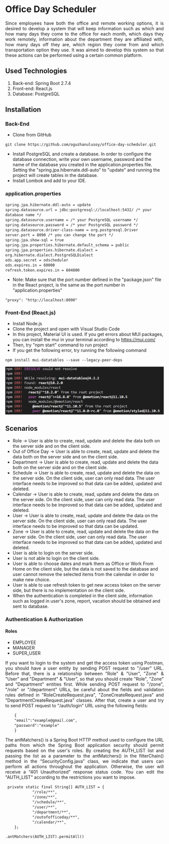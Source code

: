 # Office Day Scheduler
<p align="justify"> Since employees have both the office and remote working options, it is desired to develop a system that will keep information such as which and how many days they come to the office for each month, which days they work remotely, information about the department they are affiliated with, how many days off they are, which region they come from and which transportation option they use. It was aimed to develop this system so that these actions can be performed using a certain common platform. </p>

## Used Technologies
1. Back-end: Spring Boot 2.7.4
2. Front-end: React.js
3. Database: PostgreSQL

## Installation 
### Back-End
- Clone from GitHub
```
git clone https://github.com/oguzhanulusoy/office-day-scheduler.git
```
- Install PostgreSQL and create a database. In order to configure the database connection, write your own username, password and the name of the database you created in the application.properties file. Setting the "spring.jpa.hibernate.ddl-auto" to "update" and running the project will create tables in the database.
- Install Lombok and add to your IDE.
### application.properties
```
spring.jpa.hibernate.ddl-auto = update
spring.datasource.url = jdbc:postgresql://localhost:5432/ /* your database name */
spring.datasource.username = /* your PostgreSQL username */
spring.datasource.password = /* your PostgreSQL password */
spring.datasource.driver-class-name = org.postgresql.Driver
server.port = 8090 /* you can change the port */
spring.jpa.show-sql = true
spring.jpa.properties.hibernate.default_schema = public
spring.jpa.properties.hibernate.dialect = org.hibernate.dialect.PostgreSQLDialect
ods.app.secret = odscheduler
ods.expires.in = 60000
refresh.token.expires.in = 604800

```

* Note: Make sure that the port number defined in the "package.json" file in the React project, is the same as the port number in "application.properties"

```
"proxy": "http://localhost:8090"
```

### Front-End (React.js)
- Install Node.js
- Clone the project and open with Visual Studio Code
- In this project, Material UI is used. If you get errors about MUI packages, you can install the mui in your terminal according to https://mui.com/
- Then, try "npm start" command to run project
- If you get the following error, try running the following command 

```
npm install mui-datatables --save --legacy-peer-deps

```
![image1](/docs/image1.jpg)

## Scenarios
* Role -> User is able to create, read, update and delete the data both on the server side and on the client side.
* Out of Office Day -> User is able to create, read, update and delete the data both on the server side and on the client side.
* Department -> User is able to create, read, update and delete the data both on the server side and on the client side.
* Schedule -> User is able to create, read, update and delete the data on the server side. On the client side, user can only read data. The user interface needs to be improved so that data can be added, updated and deleted.
* Calendar -> User is able to create, read, update and delete the data on the server side. On the client side, user can only read data. The user interface needs to be improved so that data can be added, updated and deleted.
* User -> User is able to create, read, update and delete the data on the server side. On the client side, user can only read data. The user interface needs to be improved so that data can be updated.
* Zone -> User is able to create, read, update and delete the data on the server side. On the client side, user can only read data. The user interface needs to be improved so that data can be added, updated and deleted.
* User is able to login on the server side.
* User is not able to login on the client side.
* User is able to choose dates and mark them as Office or Work From Home on the client side, but the data is not saved to the database and user cannot remove the selected items from the calendar in order to make new choice.
* User is able to use refresh token to get new access token on the server side, but there is no implementation on the client side.
* When the authentication is completed in the client side, information such as logged in user's zone, report, vacation should be obtained and sent to database.

### Authentication & Authorization
#### Roles
* EMPLOYEE
* MANAGER
* SUPER_USER

<p align="justify"> If you want to login to the system and get the access token using Postman, you should have a user entity by sending POST request to "/user" URL. Before that, there is a relationship between "Role" & "User", "Zone" & "User" and "Department" & "User", so that you should create "Role", "Zone" and "Department" entities first. While sending POST request to "/zone", "/role" or "/department" URLs, be careful about the fields and validation rules defined in "RoleCreateRequest.java", "ZoneCreateRequest.java" and "DepartmentCreateRequest.java" classes. After that, create a user and try to send POST request to "/auth/login" URL using the following fields: </p> 

```
    {  
    "email":"example@gmail.com",
    "password":"example"
    }
```
<p align="justify"> The antMatchers() is a Spring Boot HTTP method used to configure the URL paths from which the Spring Boot application security should permit requests based on the user's roles. By creating the AUTH_LIST list and passing the list as a parameter to the antMatchers() in the filterChain() method in the “SecurityConfig.java” class, we indicate that users can perform all actions throughout the application.  Otherwise, the user will receive a “401 Unauthorized” response status code.  You can edit the "AUTH_LIST" according to the restrictions you want to impose. </p>

```
 private static final String[] AUTH_LIST = {
            "/role/**",
            "/zone/**",
            "/schedule/**",
            "/user/**",
            "/department/**",
            "/outofofficeday/**",
            "/calendar/**",
    };
```

```
.antMatchers(AUTH_LIST).permitAll()

```

